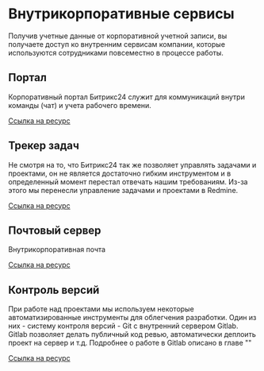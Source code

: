 # Внутрикорпоративные сервисы

Получив учетные данные от корпоративной учетной записи, вы получаете доступ ко внутренним сервисам компании, которые используются сотрудниками повсеместно в процессе работы.

## Портал

Корпоративный портал Битрикс24 служит для коммуникаций внутри команды \(чат\) и учета рабочего времени.

[Ссылка на ресурс](https://portal.zolotoykod.ru/)

## Трекер задач

Не смотря на то, что Битрикс24 так же позволяет управлять задачами и проектами, он не является достаточно гибким инструментом и в определенный момент перестал отвечать нашим требованиям. Из-за этого мы перенесли управление задачами и проектами в Redmine.

[Ссылка на ресурс](http://redmine.zolotoykod.ru)

## Почтовый сервер

Внутрикорпоративная почта

[Ссылка на ресурс](http://mail.zolotoykod.ru)

## Контроль версий

При работе над проектами мы используем некоторые автоматизированные инструменты для облегчения разработки. Один из них - систему контроля версий - Git с внутренний сервером Gitlab. Gitlab позволяет делать публичный код ревью, автоматически деплоить проект на сервер и т.д. Подробнее о работе в Gitlab описано в главе ""

[Ссылка на ресурс](http://git.zolotoykod.ru)

